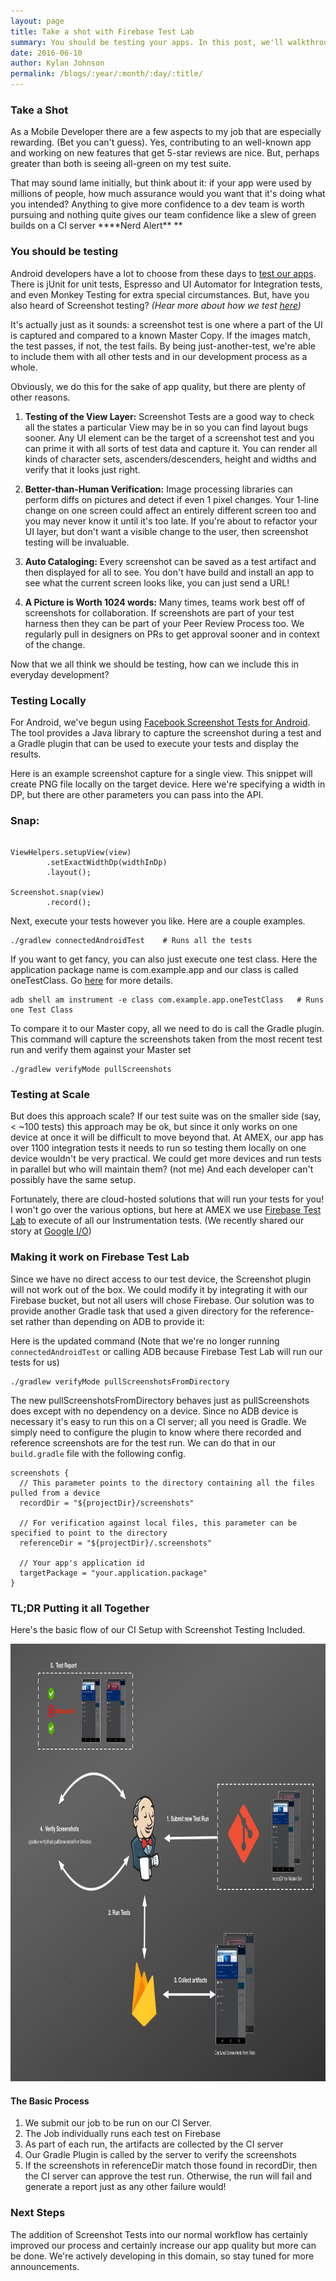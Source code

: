 ```yaml
---
layout: page
title: Take a shot with Firebase Test Lab
summary: You should be testing your apps. In this post, we'll walkthrough how AMEX integrates Screenshot Testing with Firebase Test Lab to improve app quality
date: 2016-06-10
author: Kylan Johnson
permalink: /blogs/:year/:month/:day/:title/
---
```


### Take a Shot 

As a Mobile Developer there are a few aspects to my job that are especially rewarding. (Bet you can't guess).  Yes, contributing to an well-known app and working on new features that get 5-star reviews are nice.  But, perhaps greater than both is seeing all-green on my test suite.

That may sound lame initially, but think about it: if your app were used by millions of people, how much assurance would you want that it's doing what you intended? Anything to give more confidence to a dev team is worth pursuing and nothing quite gives our team confidence like a slew of green builds on a CI server  **\*\*Nerd Alert\*\* **

### You should be testing 
Android developers have a lot to choose from these days to [test our apps](https://developer.android.com/studio/test/index.html).  There is jUnit for unit tests, Espresso and UI Automator for Integration tests, and even Monkey Testing for extra special circumstances.  But, have you also heard of Screenshot testing?  *(Hear more about how we test [here](https://www.youtube.com/watch?v=-xQCNf_5NNM))*  

It's actually just as it sounds: a screenshot test is one where a part of the UI is captured and compared to a known Master Copy.  If the images match, the test passes, if not, the test fails.  By being just-another-test, we're able to include them with all other tests and in our development process as a whole.

Obviously, we do this for the sake of app quality, but there are plenty of other reasons.

1. **Testing of the View Layer:**    Screenshot Tests are a good way to check all the states a particular View may be in so you can find layout bugs sooner.  Any UI element can be the target of a screenshot test and you can prime it with all sorts of test data and capture it.  You can render all kinds of character sets, ascenders/descenders, height and widths and verify that it looks just right.

2. **Better-than-Human Verification:**   Image processing libraries can perform diffs on pictures and detect if even 1 pixel changes.  Your 1-line change on one screen could affect an entirely different screen too and you may never know it until it's too late.  If you're about to refactor your UI layer, but don't want a visible change to the user, then screenshot testing will be invaluable.

3. **Auto Cataloging:**  Every screenshot can be saved as a test artifact and then displayed for all to see.  You don't have build and install an app to see what the current screen looks like, you can just send a URL! 

4. **A Picture is Worth 1024 words:**  Many times, teams work best off of screenshots for collaboration.  If screenshots are part of your test harness then they can be part of your Peer Review Process too.  We regularly pull in designers on PRs to get approval sooner and in context of the change.

Now that we all think we should be testing, how can we include this in everyday development?  

### Testing Locally 
For Android, we've begun using [Facebook Screenshot Tests for Android](https://github.com/facebook/screenshot-tests-for-android).  The tool provides a Java library to capture the screenshot during a test and a Gradle plugin that can be used to execute your tests and display the results.  

Here is an example screenshot capture for a single view.  This snippet will create PNG file locally on the target device.  Here we're specifying a width in DP, but there are other parameters you can pass into the API.




### Snap:
```

ViewHelpers.setupView(view)
        .setExactWidthDp(widthInDp)
        .layout();

Screenshot.snap(view)
        .record();
```





 
Next, execute your tests however you like.  Here are a couple examples.

```
./gradlew connectedAndroidTest    # Runs all the tests
```
 
If you want to get fancy, you can also just execute one test class.  Here the application package name is com.example.app and our class is called oneTestClass.  Go [here](https://developer.android.com/studio/test/command-line.html) for more details.

```
adb shell am instrument -e class com.example.app.oneTestClass   # Runs one Test Class
```
 
To compare it to our Master copy, all we need to do is call the Gradle plugin.  This command will capture the screenshots taken from the most recent test run and verify them against your Master set

```
./gradlew verifyMode pullScreenshots
```

### Testing at Scale 
But does this approach scale?  If our test suite was on the smaller side (say, < ~100 tests) this approach may be ok, but since it only works on one device at once it will be difficult to move beyond that.  At AMEX, our app has over 1100 integration tests it needs to run so testing them locally on one device wouldn't be very practical.   We could get more devices and run tests in parallel but who will maintain them?  (not me)  And each developer can't possibly have the same setup.

Fortunately, there are cloud-hosted solutions that will run your tests for you!  I won't go over the various options, but here at AMEX we use [Firebase Test Lab](https://firebase.google.com/docs/test-lab/) to execute of all our Instrumentation tests. (We recently shared our story at [Google I/O](https://www.youtube.com/watch?v=4fyhgHQYG1U))

### Making it work on Firebase Test Lab 

Since we have no direct access to our test device, the Screenshot plugin will not work out of the box.  We could modify it by integrating it with our Firebase bucket, but not all users will chose Firebase.  Our solution was to provide another Gradle task that used a given directory for the reference-set rather than depending on ADB to provide it:  
 
Here is the updated command (Note that we're no longer running `connectedAndroidTest` or calling ADB because Firebase Test Lab will run our tests for us)

```
./gradlew verifyMode pullScreenshotsFromDirectory
```
 
The new pullScreenshotsFromDirectory behaves just as pullScreenshots does except with no dependency on a device.  Since no ADB device is necessary it's easy to run this on a CI server; all you need is Gradle.  We simply need to configure the plugin to know where there recorded and reference screenshots are for the test run.  We can do that in our `build.gradle` file with the following config.

```
screenshots {
  // This parameter points to the directory containing all the files pulled from a device
  recordDir = "${projectDir}/screenshots"
 
  // For verification against local files, this parameter can be specified to point to the directory
  referenceDir = "${projectDir}/.screenshots"

  // Your app's application id
  targetPackage = "your.application.package"
}
```
 
### TL;DR Putting it all Together 
Here's the basic flow of our CI Setup with Screenshot Testing Included.

<img src="/img/blogs/CI_Setup.jpg" alt="" title="CI Flow" height="700" width="600"/>

#### The Basic Process 
1. We submit our job to be run on our CI Server. 
1. The Job individually runs each test on Firebase
1. As part of each run, the artifacts are collected by the CI server
1. Our Gradle Plugin is called by the server to verify the screenshots
1. If the screenshots in referenceDir match those found in recordDir, then the CI server can approve the test run.  Otherwise, the run will fail and generate a report just as any other failure would!

### Next Steps 
The addition of Screenshot Tests into our normal workflow has certainly improved our process and certainly increase our app quality but more can be done.  We're actively developing in this domain, so stay tuned for more announcements.
 
 
